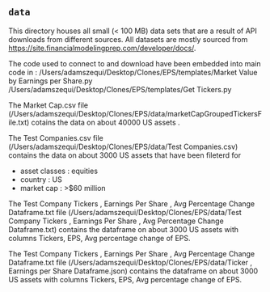 ## `data`
This directory houses all small (< 100 MB) data sets that are a result of API downloads from different sources. All datasets are mostly sourced from https://site.financialmodelingprep.com/developer/docs/. 

The  code used to connect to and download  have been embedded into main code in :
/Users/adamszequi/Desktop/Clones/EPS/templates/Market Value by Earnings per Share.py
/Users/adamszequi/Desktop/Clones/EPS/templates/Get Tickers.py

The Market Cap.csv file (/Users/adamszequi/Desktop/Clones/EPS/data/marketCapGroupedTickersFile.txt) cotains the data on about 40000 US assets .

The Test Companies.csv file (/Users/adamszequi/Desktop/Clones/EPS/data/Test Companies.csv) contains the data on about 3000 US assets that have been fileterd for 
* asset classes : equities 
* country : US 
* market cap : >$60 million

The Test Company Tickers , Earnings Per Share , Avg Percentage Change Dataframe.txt file (/Users/adamszequi/Desktop/Clones/EPS/data/Test Company Tickers , Earnings Per Share , Avg Percentage Change Dataframe.txt) contains the dataframe on about 3000 US assets with columns Tickers, EPS, Avg percentage change of EPS.

The Test Company Tickers , Earnings Per Share , Avg Percentage Change Dataframe.txt file (/Users/adamszequi/Desktop/Clones/EPS/data/Ticker ,  Earnings per Share Dataframe.json) contains the dataframe on about 3000 US assets with columns Tickers, EPS, Avg percentage change of EPS.




